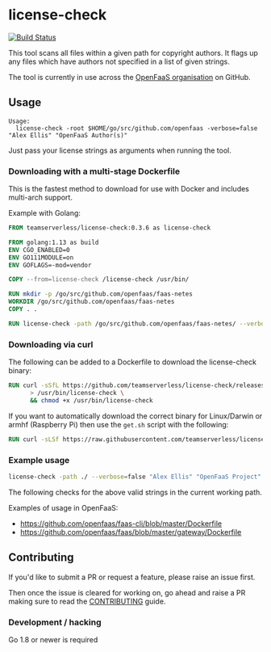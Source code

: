 license-check
==================

[![Build Status](https://travis-ci.com/teamserverless/license-check.svg?branch=master)](https://travis-ci.com/teamserverless/license-check)

This tool scans all files within a given path for copyright authors. It flags up any files which have authors not specified in a list of given strings. 

The tool is currently in use across the [OpenFaaS organisation](https://github.com/openfaas/) on GitHub.

## Usage

```
Usage:
  license-check -root $HOME/go/src/github.com/openfaas -verbose=false "Alex Ellis" "OpenFaaS Author(s)"
```

Just pass your license strings as arguments when running the tool.

### Downloading with a multi-stage Dockerfile

This is the fastest method to download for use with Docker and includes multi-arch support.

Example with Golang:

```Dockerfile
FROM teamserverless/license-check:0.3.6 as license-check

FROM golang:1.13 as build
ENV CGO_ENABLED=0
ENV GO111MODULE=on
ENV GOFLAGS=-mod=vendor

COPY --from=license-check /license-check /usr/bin/

RUN mkdir -p /go/src/github.com/openfaas/faas-netes
WORKDIR /go/src/github.com/openfaas/faas-netes
COPY . .

RUN license-check -path /go/src/github.com/openfaas/faas-netes/ --verbose=false "Alex Ellis" "OpenFaaS Author(s)"
```

### Downloading via curl

The following can be added to a Dockerfile to download the license-check binary:

```Dockerfile
RUN curl -sSfL https://github.com/teamserverless/license-check/releases/download/0.2.3/license-check \
      > /usr/bin/license-check \
      && chmod +x /usr/bin/license-check
```

If you want to automatically download the correct binary for Linux/Darwin or armhf (Raspberry Pi) then use the `get.sh` script with the following:

```Dockerfile
RUN curl -sLSf https://raw.githubusercontent.com/teamserverless/license-check/master/get.sh | sh
```

### Example usage

```sh
license-check -path ./ --verbose=false "Alex Ellis" "OpenFaaS Project" "OpenFaaS Authors" "OpenFaaS Author(s)"
```

The following checks for the above valid strings in the current working path.

Examples of usage in OpenFaaS:

* https://github.com/openfaas/faas-cli/blob/master/Dockerfile
* https://github.com/openfaas/faas/blob/master/gateway/Dockerfile

## Contributing

If you'd like to submit a PR or request a feature, please raise an issue first.

Then once the issue is cleared for working on, go ahead and raise a PR making sure to read the [CONTRIBUTING](./CONTRIBUTING.md) guide.

### Development / hacking

Go 1.8 or newer is required

